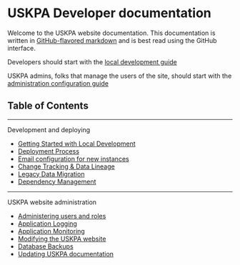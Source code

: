 # USKPA Developer documentation

Welcome to the USKPA website documentation. This documentation is written in
[GitHub-flavored markdown][gh-md] and is best read using the GitHub interface.

Developers should start with the [local development guide](local-development.md)

USKPA admins, folks that manage the users of the site, should start with the [administration configuration guide](administration.md)

## Table of Contents

___
Development and deploying
- [Getting Started with Local Development](local-development.md)
- [Deployment Process](deploy.md)
- [Email configuration for new instances](email.md)
- [Change Tracking & Data Lineage](history.md)
- [Legacy Data Migration](data-migration.md)
- [Dependency Management](dependency-management.md)
---
USKPA website administration
- [Administering users and roles](administration.md)
- [Application Logging](logging.md)
- [Application Monitoring](monitoring.md)
- [Modifying the USKPA website](change-workflow.md)
- [Database Backups](backups.md)
- [Updating USKPA documentation](updating-uskpa-docs.md)


[gh-md]: https://guides.github.com/features/mastering-markdown/#GitHub-flavored-markdown

